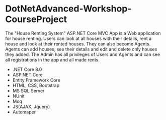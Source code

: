 # DotNetAdvanced-Workshop-CourseProject

The "House Renting System" ASP.NET Core MVC App is a Web application for house renting. Users can look at all houses with their details, rent a house and look at their rented houses. They can also become Agents. Agents can add houses, see their details and edit and delete only houses they added. The Admin has all privileges of Users and Agents and can see all registrations in the app and all made rents.

<ul>
  <li>.NET Core 8.0</li>
  <li>ASP.NET Core</li>
  <li>Entity Framework Core</li>
  <li>HTML, CSS, Bootstrap</li>
  <li>MS SQL Server</li>
  <li>NUnit</li>
  <li>Moq</li>
  <li>JS(AJAX, Jquery)</li>
  <li>Automaper</li>
</ul>
<br /><br />
